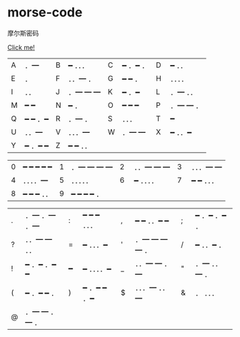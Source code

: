 # morse-code
摩尔斯密码

[Click me!](http://nimojs.github.io/morse-code/)

<table>
    <tbody>
        <tr>
            <td>A</td>
            <td>．━</td>
            <td>B</td>
            <td>━ ．．．</td>
            <td>C</td>
            <td>━ ．━ ．</td>
            <td>D</td>
            <td>━ ．．</td>
        </tr>
        <tr>
            <td>E</td>
            <td>．</td>
            <td>F</td>
            <td>．．━ ．</td>
            <td>G</td>
            <td>━ ━ ．</td>
            <td>H</td>
            <td>．．．．</td>
        </tr>
        <tr>
            <td>I</td>
            <td>．．</td>
            <td>J</td>
            <td>．━ ━ ━</td>
            <td>K</td>
            <td>━ ．━</td>
            <td>L</td>
            <td>．━ ．．</td>
        </tr>
        <tr>
            <td>M</td>
            <td>━ ━</td>
            <td>N</td>
            <td>━ ．</td>
            <td>O</td>
            <td>━ ━ ━</td>
            <td>P</td>
            <td>．━ ━ ．</td>
        </tr>
        <tr>
            <td>Q</td>
            <td>━ ━ ．━</td>
            <td>R</td>
            <td>．━ ．</td>
            <td>S</td>
            <td>．．．</td>
            <td>T</td>
            <td>━</td>
        </tr>
        <tr>
            <td>U</td>
            <td>．．━</td>
            <td>V</td>
            <td>．．．━</td>
            <td>W</td>
            <td>．━ ━</td>
            <td>X</td>
            <td>━ ．．━</td>
        </tr>
        <tr>
            <td>Y</td>
            <td>━ ．━ ━</td>
            <td>Z</td>
            <td>━ ━ ．．</td>
            <td>　</td>
            <td>　</td>
            <td>　</td>
            <td>　</td>
        </tr>
    </tbody>
</table>

<table>
    <tbody>
        <tr>
            <td>0</td>
            <td>━ ━ ━ ━ ━</td>
            <td>1</td>
            <td>．━ ━ ━ ━</td>
            <td>2</td>
            <td>．．━ ━ ━</td>
            <td>3</td>
            <td>．．．━ ━</td></tr>
        <tr>
            <td>4</td>
            <td>．．．．━</td>
            <td>5</td>
            <td>．．．．．</td>
            <td>6</td>
            <td>━ ．．．．</td>
            <td>7</td>
            <td>━ ━ ．．．</td></tr>
        <tr>
            <td>8</td>
            <td>━ ━ ━ ．．</td>
            <td>9</td>
            <td>━ ━ ━ ━ ．</td>
            <td>　</td>
            <td>　</td>
            <td>　</td>
            <td>　</td>
        </tr>
    </tbody>
</table>

<table>
    <tbody>
        <tr>
            <td title="句号">.</td>
            <td title="句号">．━ ．━ ．━</td>
            <td title="冒号">:</td>
            <td title="冒号">━ ━ ━ ．．．</td>
            <td title="逗号">,</td>
            <td title="逗号">━ ━ ．．━ ━</td>
            <td title="分号">;</td>
            <td title="分号">━ ．━ ．━ ．</td></tr>
        <tr>
            <td title="问号">?</td>
            <td title="问号">．．━ ━ ．．</td>
            <td title="等号">=</td>
            <td title="等号">━ ．．．━</td>
            <td title="省略符">'</td>
            <td title="省略符">．━ ━ ━ ━ ．</td>
            <td title="斜线">/</td>
            <td title="斜线">━ ．．━ ．</td></tr>
        <tr>
            <td title="叹号">!</td>
            <td title="叹号">━ ．━ ．━ ━</td>
            <td title="连字号">━ </td>
            <td title="连字号">━ ．．．．━</td>
            <td title="下划线">_</td>
            <td title="下划线">．．━ ━ ．━</td>
            <td title="双引号">"</td>
            <td title="双引号">．━ ．．━ ．</td></tr>
        <tr>
            <td title="前括号">(</td>
            <td title="前括号">━ ．━ ━ ．</td>
            <td title="后括号">)</td>
            <td title="后括号">━ ．━ ━ ．━</td>
            <td title="美元">$</td>
            <td title="美元">．．．━ ．．━</td>
            <td title="">&amp;</td>
            <td title="">． ．．．</td></tr>
        <tr>
            <td title="">@</td>
            <td title="">．━ ━ ．━ ．</td>
            <td>　</td>
            <td>　</td>
            <td>　</td>
            <td>　</td>
            <td>　</td>
            <td>　</td>
        </tr>
    </tbody>
</table>
